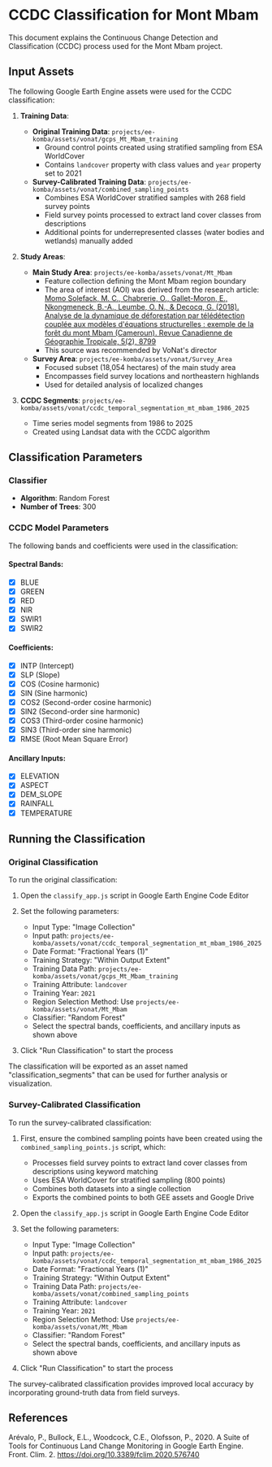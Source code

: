 # CCDC Classification for Mont Mbam

This document explains the Continuous Change Detection and Classification (CCDC) process used for the Mont Mbam project.

## Input Assets

The following Google Earth Engine assets were used for the CCDC classification:

1. **Training Data**:
   - **Original Training Data**: `projects/ee-komba/assets/vonat/gcps_Mt_Mbam_training`
     - Ground control points created using stratified sampling from ESA WorldCover
     - Contains `landcover` property with class values and `year` property set to 2021
   - **Survey-Calibrated Training Data**: `projects/ee-komba/assets/vonat/combined_sampling_points`
     - Combines ESA WorldCover stratified samples with 268 field survey points
     - Field survey points processed to extract land cover classes from descriptions
     - Additional points for underrepresented classes (water bodies and wetlands) manually added

2. **Study Areas**:
   - **Main Study Area**: `projects/ee-komba/assets/vonat/Mt_Mbam`
     - Feature collection defining the Mont Mbam region boundary
     - The area of interest (AOI) was derived from the research article: [Momo Solefack, M. C., Chabrerie, O., Gallet-Moron, E., Nkongmeneck, B.-A., Leumbe, O. N., & Decocq, G. (2018). Analyse de la dynamique de déforestation par télédétection couplée aux modèles d'équations structurelles : exemple de la forêt du mont Mbam (Cameroun). Revue Canadienne de Géographie Tropicale, 5(2), 8799](https://revuecangeotrop.ca/volume-8-numero-2/8799/)
     - This source was recommended by VoNat's director
   - **Survey Area**: `projects/ee-komba/assets/vonat/Survey_Area`
     - Focused subset (18,054 hectares) of the main study area
     - Encompasses field survey locations and northeastern highlands
     - Used for detailed analysis of localized changes

3. **CCDC Segments**: `projects/ee-komba/assets/vonat/ccdc_temporal_segmentation_mt_mbam_1986_2025`
   - Time series model segments from 1986 to 2025
   - Created using Landsat data with the CCDC algorithm

## Classification Parameters

### Classifier
- **Algorithm**: Random Forest
- **Number of Trees**: 300

### CCDC Model Parameters
The following bands and coefficients were used in the classification:

#### Spectral Bands:
- [x] BLUE
- [x] GREEN
- [x] RED
- [x] NIR
- [x] SWIR1
- [x] SWIR2

#### Coefficients:
- [x] INTP (Intercept)
- [x] SLP (Slope)
- [x] COS (Cosine harmonic)
- [x] SIN (Sine harmonic)
- [x] COS2 (Second-order cosine harmonic)
- [x] SIN2 (Second-order sine harmonic)
- [x] COS3 (Third-order cosine harmonic)
- [x] SIN3 (Third-order sine harmonic)
- [x] RMSE (Root Mean Square Error)

#### Ancillary Inputs:
- [x] ELEVATION
- [x] ASPECT
- [x] DEM_SLOPE
- [x] RAINFALL
- [x] TEMPERATURE

## Running the Classification

### Original Classification

To run the original classification:

1. Open the `classify_app.js` script in Google Earth Engine Code Editor
2. Set the following parameters:
   - Input Type: "Image Collection"
   - Input path: `projects/ee-komba/assets/vonat/ccdc_temporal_segmentation_mt_mbam_1986_2025`
   - Date Format: "Fractional Years (1)"
   - Training Strategy: "Within Output Extent"
   - Training Data Path: `projects/ee-komba/assets/vonat/gcps_Mt_Mbam_training`
   - Training Attribute: `landcover`
   - Training Year: `2021`
   - Region Selection Method: Use `projects/ee-komba/assets/vonat/Mt_Mbam`
   - Classifier: "Random Forest"
   - Select the spectral bands, coefficients, and ancillary inputs as shown above

3. Click "Run Classification" to start the process

The classification will be exported as an asset named "classification_segments" that can be used for further analysis or visualization.

### Survey-Calibrated Classification

To run the survey-calibrated classification:

1. First, ensure the combined sampling points have been created using the `combined_sampling_points.js` script, which:
   - Processes field survey points to extract land cover classes from descriptions using keyword matching
   - Uses ESA WorldCover for stratified sampling (800 points)
   - Combines both datasets into a single collection
   - Exports the combined points to both GEE assets and Google Drive

2. Open the `classify_app.js` script in Google Earth Engine Code Editor
3. Set the following parameters:
   - Input Type: "Image Collection"
   - Input path: `projects/ee-komba/assets/vonat/ccdc_temporal_segmentation_mt_mbam_1986_2025`
   - Date Format: "Fractional Years (1)"
   - Training Strategy: "Within Output Extent"
   - Training Data Path: `projects/ee-komba/assets/vonat/combined_sampling_points`
   - Training Attribute: `landcover`
   - Training Year: `2021`
   - Region Selection Method: Use `projects/ee-komba/assets/vonat/Mt_Mbam`
   - Classifier: "Random Forest"
   - Select the spectral bands, coefficients, and ancillary inputs as shown above

4. Click "Run Classification" to start the process

The survey-calibrated classification provides improved local accuracy by incorporating ground-truth data from field surveys.

## References

Arévalo, P., Bullock, E.L., Woodcock, C.E., Olofsson, P., 2020. A Suite of Tools for Continuous Land Change Monitoring in Google Earth Engine. Front. Clim. 2. https://doi.org/10.3389/fclim.2020.576740
